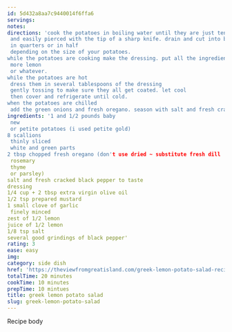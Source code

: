 ```yaml
---
id: 5d432a8aa7c9440014f6ffa6
servings:
notes:
directions: 'cook the potatoes in boiling water until they are just tender
 and easily pierced with the tip of a sharp knife. drain and cut into bite sized pieces
 in quarters or in half
 depending on the size of your potatoes.
while the potatoes are cooking make the dressing. put all the ingredients in a small jar or measuring cup and blend with a stick blender until bright yellow and creamy (emulsified.) be sure to taste it now to see if you need more salt
 more lemon
 or whatever.
while the potatoes are hot
 dress them in several tablespoons of the dressing
 gently tossing to make sure they all get coated. let cool
 then cover and refrigerate until cold.
when the potatoes are chilled
 add the green onions and fresh oregano. season with salt and fresh cracked black pepper to taste. toss with more dressing and serve.'
ingredients: '1 and 1/2 pounds baby
 new
 or petite potatoes (i used petite gold)
8 scallions
 thinly sliced
 white and green parts
2 tbsp chopped fresh oregano (don't use dried ~ substitute fresh dill
 rosemary
 thyme
 or parsley)
salt and fresh cracked black pepper to taste
dressing
1/4 cup + 2 tbsp extra virgin olive oil
1/2 tsp prepared mustard
1 small clove of garlic
 finely minced
zest of 1/2 lemon
juice of 1/2 lemon
1/8 tsp salt
several good grindings of black pepper'
rating: 3
ease: easy
img:
category: side dish
href: 'https://theviewfromgreatisland.com/greek-lemon-potato-salad-recipe/'
totalTime: 20 minutes
cookTime: 10 minutes
prepTime: 10 mintues
title: greek lemon potato salad
slug: greek-lemon-potato-salad
---
```

Recipe body